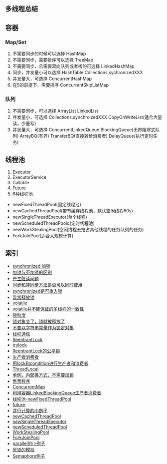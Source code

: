 ## 多线程总结



## 容器
### Map/Set
1. 不需要同步的时候可以选择
HashMap
2. 不需要同步，需要排序可以选择
TreeMap
3. 不需要同步，且需要双向队列或者栈的可选择
LinkedHashMap
4. 同步，并发量小可以选择
HashTable Collections.sychronizedXXX
5. 并发量大，可选择
ConcurrentHashMap
6. 在5的前提下，需要排序
ConcurrentSkipListMap

### 队列
1. 不需要同步，可以选择
ArrayList LinkedList
2. 并发量小，可选择
Collections.synchroizedXXX
CopyOnWriteList(适合大量读，少量写)
3. 并发量大，可选择
ConcurrentLinkedQueue
BlockingQueue(无界阻塞式队列) 
ArrayBQ(有界) 
TransferBQ(直接转给消费者)
DelayQueue(执行定时任务)

## 线程池
1. Executor
2. ExecutorService
3. Callable
4. Future
5. 6种线程池
- newFixedThreadPool(固定线程池)
- newCachedThreadPool(带有缓存线程池，默认空闲线程60s)
- newSingleThreadExecutor(单个线程)
- newScheduledThreadPoold(定时线程池)
- newWorkStealingPool(空闲线程去抢占其他线程的任务队列的任务)
- ForkJoinPool(适合大规模计算)

## 索引
- [synchronized 加锁](./src/T1.java)
- [加锁与不加锁的区别](./src/T2.java)
- [产生脏读问题](./src/Account.java)
- [同步和非同步方法是否可以同时使用](./src/T3.java)
- [synchronized是可重入锁](./src/T4.java)
- [异常释放锁](./src/T5.java)
- [volatile](./src/T6.java)
- [volatile并不能保证的多线程的一致性](./src/T7.java)
- [锁粒度](./src/T8.java)
- [锁对象变了，锁就被释放了](./src/T9.java)
- [不要以字符串常量作为锁定对象](./src/T10.java)
- [线程通信](./src/T11.java)
- [ReentrantLock](./src/T12.java)
- [trylock](./src/T13.java)
- [ReentrantLock的公平锁](./src/T14.java)
- [生产者消费者](./src/T15.java)
- [用lock和condition进行生产者和消费者](./src/T16.java)
- [ThreadLocal](./src/T17.java)
- [单例，内部类方式，不需要加锁](./src/T18.java)
- [售票程序](./src/T19.java)
- [ConcurrentMap](./src/T20.java)
- [利用容器LinkedBlockingQueue生产者消费者](./src/T21.java)
- [线程池-newFixedThreadPool](./src/T22.java)
- [future](./src/T23.java)
- [并行计算的小例子](./src/T24.java)
- [newCachedThreadPool](./src/T25.java)
- [newSingleThreadExecutor](./src/T26.java)
- [newScheduledThreadPool](./src/T27.java)
- [WorkStealingPool](./src/T28.java)
- [ForkJoinPool](./src/T29.java)
- [parallel的小例子](./src/T30.java)
- [死锁的模拟](./src/T31.java)
- [Semaphore例子](./src/T32.java)
